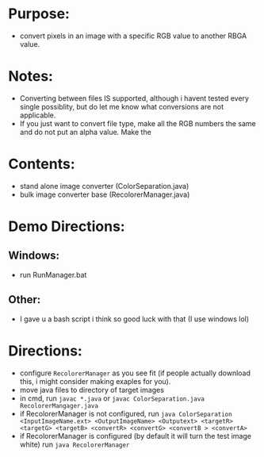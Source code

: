 # Purpose: 
* convert pixels in an image with a specific RGB value to another RBGA value.

# Notes:
* Converting between files IS supported, although i havent tested every single possiblity, but do let me know what conversions are not applicable.
* If you just want to convert file type, make all the RGB numbers the same and do not put an alpha value. Make the 

# Contents: 
* stand alone image converter (ColorSeparation.java)
* bulk image converter base (RecolorerManager.java)

# Demo Directions:

## Windows:
* run RunManager.bat

## Other:
* I gave u a bash script i think so good luck with that (I use windows lol)

# Directions: 
* configure `RecolorerManager` as you see fit (if people actually download this, i might consider making exaples for you). 
* move java files to directory of target images 
* in cmd, run `javac *.java` or `javac ColorSeparation.java RecolorerMangager.java` 
* if RecolorerManager is not configured, run `java ColorSeparation <InputImageName.ext> <OutputImageName> <Outputext> <targetR> <targetG> <targetB> <convertR> <convertG> <convertB > <convertA>` 
* if RecolorerManager is configured (by default it will turn the test image white) run `java RecolorerManager` 
